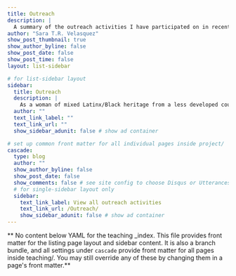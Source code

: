 ```yaml
---
title: Outreach
description: |
  A summary of the outreach activities I have participated on in recent years.
author: "Sara T.R. Velasquez"
show_post_thumbnail: true
show_author_byline: false
show_post_date: false
show_post_time: false
layout: list-sidebar

# for list-sidebar layout
sidebar: 
  title: Outreach
  description: |
    As a woman of mixed Latinx/Black heritage from a less developed country, I have always had a strong interest in diversity and inclusion activities. I focus on supporting woman, underrepresented groups and supporting mental health in academia through different programs to bring about structural change to improve support and help them realize their full potential.  
  author: ""
  text_link_label: ""
  text_link_url: ""
  show_sidebar_adunit: false # show ad container

# set up common front matter for all individual pages inside project/
cascade:
  type: blog
  author: ""
  show_author_byline: false
  show_post_date: false
  show_comments: false # see site config to choose Disqus or Utterances
  # for single-sidebar layout only
  sidebar:
    text_link_label: View all outreach activities
    text_link_url: /Outreach/
    show_sidebar_adunit: false # show ad container
---
```


** No content below YAML for the teaching _index. This file provides front matter for the listing page layout and sidebar content. It is also a branch bundle, and all settings under `cascade` provide front matter for all pages inside teaching/. You may still override any of these by changing them in a page's front matter.**